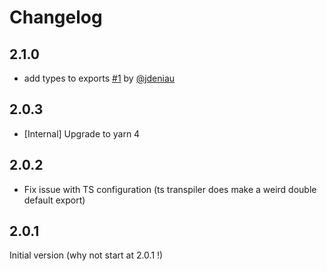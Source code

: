 # Changelog

## 2.1.0

- add types to exports [#1](https://github.com/mapado/install-deps-from-pr/pull/1) by [@jdeniau](https://github.com/jdeniau)

## 2.0.3

- [Internal] Upgrade to yarn 4

## 2.0.2

- Fix issue with TS configuration (ts transpiler does make a weird double default export)

## 2.0.1

Initial version (why not start at 2.0.1 !)
